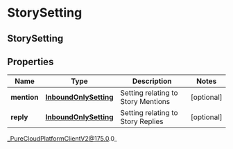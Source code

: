 # StorySetting

## StorySetting

## Properties

|Name | Type | Description | Notes|
|------------ | ------------- | ------------- | -------------|
| **mention** | [**InboundOnlySetting**](InboundOnlySetting) | Setting relating to Story Mentions | [optional] |
| **reply** | [**InboundOnlySetting**](InboundOnlySetting) | Setting relating to Story Replies | [optional] |



_PureCloudPlatformClientV2@175.0.0_
